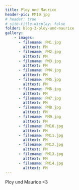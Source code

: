 ```yaml
---
title: Ploy und Maurice
header-pic: PM10.jpg
# header: true
# site-title-display: false
folder: blog-3-ploy-und-maurice
gallery: 
    - images:
      - filename: PM1.jpg
        alttext: PM
      - filename: PM2.jpg
        alttext: PM
      - filename: PM3.jpg
        alttext: PM
      - filename: PM4.jpg
        alttext: PM
      - filename: PM5.jpg
        alttext: PM
      - filename: PM6.jpg
        alttext: PM
      - filename: PM7.jpg
        alttext: PM
      - filename: PM8.jpg
        alttext: PM
      - filename: PM9.jpg
        alttext: PM
      - filename: PM10.jpg
        alttext: PM
      - filename: PM11.jpg
        alttext: PM
      - filename: PM12.jpg
        alttext: PM
      - filename: PM13.jpg
        alttext: PM
      - filename: PM14.jpg
        alttext: PM
---
```

Ploy und Maurice
&lt;3
